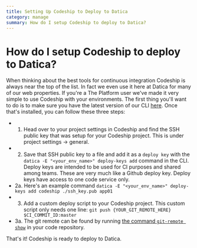 ```yaml
---
title: Setting Up Codeship to Deploy to Datica
category: manage
summary: How do I setup Codeship to deploy to Datica?
---
```


# How do I setup Codeship to deploy to Datica?
When thinking about the best tools for continuous integration Codeship is always near the top of the list. In fact we even use it here at Datica for many of our web properties. If you're a The Platform user we've made it very simple to use Codeship with your environments. The first thing you'll want to do is to make sure you have the latest version of our CLI [here](https://github.com/daticahealth/cli). Once that's installed, you can follow these three steps:

- 1. Head over to your project settings in Codeship and find the SSH public key that was setup for your Codeship project. This is under project settings -> general.
- 2. Save that SSH public key to a file and add it as a `deploy key` with the `datica -E "<your_env_name>" deploy-keys add` command in the CLI. Deploy keys are intended to be used for CI purposes and shared among teams. These are very much like a Github deploy key. Deploy keys have access to one code service only.
- 2a. Here's an example command `datica -E "<your_env_name>" deploy-keys add codeship ./ssh_key.pub app01`
- 3. Add a custom deploy script to your Codeship project. This custom script only needs one line: `git push {YOUR_GIT_REMOTE_HERE} $CI_COMMIT_ID:master`
- 3a. The git remote can be found by running [the command `git-remote show`](/compliant-cloude/cli-reference#git-remote-show) in your code repository.

That's it! Codeship is ready to deploy to Datica.